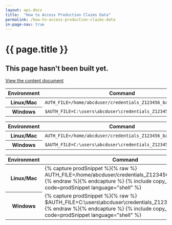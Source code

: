 ```yaml
---
layout: api-docs
title:  "How to Access Production Claims Data"
permalink: /how-to-access-production-claims-data
in-page-nav: true
---
```


# {{ page.title }}

## This page hasn't been built yet. 

<a href="https://docs.google.com/document/d/1aerA_DVxZd3sYY0Em5MlcewNtRrhULhU1YBwbz9WcG4/edit?usp=sharing">View the content document<a>

<table class="usa-table flex-wrap usa-table--stacked">
    <thead>
        <tr>
            <th scope="col">Environment</th>
            <th scope="col">Command</th>
        </tr>
    </thead>
    <tbody>
        <tr>
            <th data-label="Environment" scope="row">
            Linux/Mac
            </th>
            <td data-label="Command">
            <code>AUTH_FILE=/home/abcduser/credentials_Z123456_base64.txt</code>
            </td>
        </tr>
        <tr>
            <th data-label="Environment" scope="row">
            Windows
            </th>
            <td data-label="Command">
            <code>$AUTH_FILE=C:\users\abcduser\credentials_Z123456_base64.txt</code>
            </td>
        </tr>
    </tbody>
</table>

<div class="usa-table-container--scrollable" tabindex="0">
    <table class="usa-table usa-table--stacked">
        <thead>
        <tr>
            <th scope="col">Environment</th>
            <th scope="col">Command</th>
        </tr>
        </thead>
        <tbody>
        <tr>
            <th data-label="Environment" scope="row">
            Linux/Mac
            </th>
            <td data-label="Command">
            <code>AUTH_FILE=/home/abcduser/credentials_Z123456_base64.txt</code>
            </td>
        </tr>
        <tr>
            <th data-label="Environment" scope="row">
            Windows
            </th>
            <td data-label="Command">
            <code>$AUTH_FILE=C:\users\abcduser\credentials_Z123456_base64.txt</code>
            </td>
        </tr>
        </tbody>
    </table>
</div>

<div class="grid-container padding-x-0">
    <table class="usa-table usa-table--stacked">
        <thead>
        <tr>
            <th scope="col">Environment</th>
            <th scope="col">Command</th>
        </tr>
        </thead>
        <tbody>
        <tr>
            <th data-label="Environment" scope="row">
            Linux/Mac
            </th>
            <td data-label="Command">
{% capture prodSnippet %}{% raw %}
AUTH_FILE=/home/abcduser/credentials_Z123456_base64.txt
{% endraw %}{% endcapture %}
{% include copy_snippet.md code=prodSnippet language="shell" %}
            </td>
        </tr>
        <tr>
            <th data-label="Environment" scope="row">
            Windows
            </th>
            <td data-label="Command">
{% capture prodSnippet %}{% raw %}
$AUTH_FILE=C:\users\abcduser\credentials_Z123456_base64.txt
{% endraw %}{% endcapture %}
{% include copy_snippet.md code=prodSnippet language="shell" %}     
            </td>
        </tr>
        </tbody>
    </table>
</div>